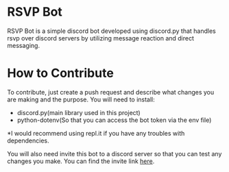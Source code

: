 # RSVP Bot
RSVP Bot is a simple discord bot developed using discord.py that handles rsvp over discord servers by utilizing message reaction and direct messaging.


# How to Contribute
To contribute, just create a push request and describe what changes you are making and the purpose. 
You will need to install:
- discord.py(main library used in this project)
- python-dotenv(So that you can access the bot token via the env file)

*I would recommend using repl.it if you have any troubles with dependencies.
 
You will also need invite this bot to a discord server so that you can test any changes you make. You can find the invite link [here](https://discord.com/api/oauth2/authorize?client_id=914043981107695648&permissions=421984066624&scope=bot).
